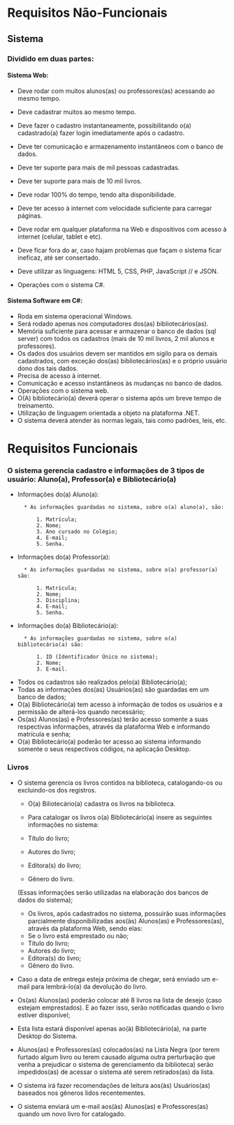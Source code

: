 # Requisitos Não-Funcionais
## Sistema
### Dividido em duas partes:

#### Sistema Web:
 - Deve rodar com muitos alunos(as) ou professores(as) acessando ao mesmo tempo.
 - Deve cadastrar muitos ao mesmo tempo.
 - Deve fazer o cadastro instantaneamente, possibilitando o(a) cadastrado(a) fazer login imediatamente após o cadastro.
 
 - Deve ter  comunicação e armazenamento instantâneos com o banco de dados.
 - Deve ter suporte para mais de mil pessoas cadastradas.
 - Deve ter suporte para mais de 10 mil livros.
 - Deve rodar 100% do tempo, tendo alta disponibilidade.
 - Deve ter acesso à internet com velocidade suficiente para carregar páginas.
 - Deve rodar em qualquer plataforma na Web e dispositivos com acesso à internet (celular, tablet e etc).
 - Deve ficar fora do ar, caso hajam problemas que façam o sistema ficar ineficaz, até ser consertado.
 - Deve utilizar as linguagens: HTML 5, CSS, PHP, JavaScript // e JSON.
 - Operações com o sistema C#.

#### Sistema Software em C#:
 - Roda em sistema operacional Windows.
 - Será rodado apenas nos computadores dos(as) bibliotecários(as).
 - Memória suficiente para acessar e armazenar o banco de dados (sql server) com todos os cadastros (mais de 10 mil livros, 2 mil alunos e professores).
 - Os dados dos usuários devem ser mantidos em sigilo para os demais cadastrados, com exceção dos(as) bibliotecários(as) e o próprio usuário dono dos tais dados.
 - Precisa de acesso à internet.
 - Comunicação e acesso instantâneos às mudanças no banco de dados.
 - Operações com o sistema web.
 - O(A) bibliotecário(a) deverá operar o sistema após um breve tempo de treinamento.
 - Utilização de linguagem orientada a objeto na plataforma .NET.
 - O sistema deverá atender às normas legais, tais como padrões, leis, etc.
 
# Requisitos Funcionais

### O sistema gerencia cadastro e informações de 3 tipos de usuário: Aluno(a), Professor(a) e Bibliotecário(a)
	
+ Informações do(a) Aluno(a):

		* As informações guardadas no sistema, sobre o(a) aluno(a), são: 

			1. Matrícula;
			2. Nome;
			3. Ano cursado no Colégio;      
			4. E-mail;
			5. Senha.
	
+ Informações do(a) Professor(a):

		* As informações guardadas no sistema, sobre o(a) professor(a) são:

			1. Matrícula;
			2. Nome;
			3. Disciplina;
			4. E-mail;
			5. Senha.

+ Informações do(a) Bibliotecário(a):
	
		* As informações guardadas no sistema, sobre o(a) bibliotecário(a) são:

			1. ID (Identificador Único no sistema);
			2. Nome;
			3. E-mail.

- Todos os cadastros são realizados pelo(a) Bibliotecário(a);
- Todas as informações dos(as) Usuários(as) são guardadas em um banco de dados;
- O(a) Bibliotecário(a) tem acesso à informação de todos os usuários e a permissão de alterá-los quando necessário;
- Os(as) Alunos(as) e Professores(as) terão acesso somente a suas respectivas informações, através da plataforma Web e informando matrícula e senha;
- O(a) Bibliotecário(a) poderão ter acesso ao sistema informando somente o seus  respectivos códigos, na aplicação Desktop.

### Livros

- O sistema gerencia os livros contidos na biblioteca, catalogando-os ou excluindo-os dos registros. 

  + O(a) Biliotecário(a) cadastra os livros na biblioteca.

  + Para catalogar os livros o(a) Bibliotecário(a) insere as seguintes informações no sistema:  

  + Título do livro;
  + Autores do livro;
  + Editora(s) do livro;
  + Gênero do livro.

  (Essas informações serão utilizadas na elaboração dos bancos de dados do sistema);

  - Os livros, após cadastrados no sistema, possuirão suas informações parcialmente disponibilizadas aos(às) Alunos(as) e Professores(as), através da plataforma Web, sendo elas:

  + Se o livro está emprestado ou não;
  + Título do livro;
  + Autores do livro;
  + Editora(s) do livro;
  + Gênero do livro.

- Caso a data de entrega esteja próxima de chegar, será enviado um e-mail para lembrá-lo(a) da devolução do livro.

- Os(as) Alunos(as) poderão colocar até 8 livros na lista de desejo (caso estejam emprestados). E ao fazer isso, serão notificadas quando o livro estiver disponível;

* Esta lista estará disponível apenas ao(à) Bibliotecário(a), na parte Desktop do Sistema.

- Alunos(as) e Professores(as) colocados(as) na Lista Negra (por terem furtado algum livro ou terem causado alguma outra perturbação que venha a prejudicar o sistema de gerenciamento da biblioteca) serão impedidos(as) de acessar o sistema até serem retirados(as) da lista.

- O sistema irá fazer recomendações de leitura aos(às) Usuários(as) baseados nos gêneros lidos recentementes.

- O sistema enviará um e-mail aos(às) Alunos(as) e Professores(as) quando um novo livro for catalogado.

